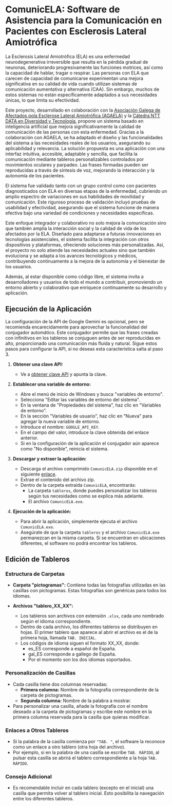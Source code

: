 # ComunicELA: Software de Asistencia para la Comunicación en Pacientes con Esclerosis Lateral Amiotrófica

La Esclerosis Lateral Amiotrófica (ELA) es una enfermedad neurodegenerativa irreversible que resulta en la pérdida gradual de neuronas, deteriorando progresivamente las funciones motrices, así como la capacidad de hablar, tragar o respirar. Las personas con ELA que carecen de capacidad de comunicarse experimentan una mejora significativa en su calidad de vida cuando utilizan sistemas de comunicación aumentativa y alternativa (CAA). Sin embargo, muchos de estos sistemas no están específicamente adaptados a sus necesidades únicas, lo que limita su efectividad.

Este proyecto, desarrollado en colaboración con la [Asociación Galega de Afectados pola Esclerose Lateral Amiotrófica (AGAELA)](agaela.es) y la [Cátedra NTT DATA en Diversidad y Tecnología](https://www.fundacion.udc.es/catedra-nttdata/), propone un sistema basado en inteligencia artificial que mejora significativamente la calidad de comunicación de las personas con esta enfermedad. Gracias a la colaboración con AGAELA, se ha adaptado el diseño y las funcionalidades del sistema a las necesidades reales de los usuarios, asegurando su aplicabilidad y relevancia. La solución propuesta es una aplicación con una interfaz intuitiva, accesible, adaptable y sencilla, que facilita la comunicación mediante tableros personalizables controlados por movimientos oculares y parpadeo. Las frases formadas pueden ser reproducidas a través de síntesis de voz, mejorando la interacción y la autonomía de los pacientes.

El sistema fue validado tanto con un grupo control como con pacientes diagnosticados con ELA en diversas etapas de la enfermedad, cubriendo un amplio espectro de variaciones en sus habilidades de movilidad y comunicación. Este riguroso proceso de validación incluyó pruebas de usabilidad y efectividad, asegurando que el sistema funcione de manera efectiva bajo una variedad de condiciones y necesidades específicas.

Este enfoque integrador y colaborativo no solo mejora la comunicación sino que también amplía la interacción social y la calidad de vida de los afectados por la ELA. Diseñado para adaptarse a futuras innovaciones en tecnologías asistenciales, el sistema facilita la integración con otros dispositivos y plataformas, ofreciendo soluciones más personalizadas. Así, el proyecto no solo atiende las necesidades actuales sino que también evoluciona y se adapta a los avances tecnológicos y médicos, contribuyendo continuamente a la mejora de la autonomía y el bienestar de los usuarios. 

Además, al estar disponible como código libre, el sistema invita a desarrolladores y usuarios de todo el mundo a contribuir, promoviendo un entorno abierto y colaborativo que enriquece continuamente su desarrollo y aplicación.


## Ejecución de la Aplicación

La configuración de la API de Google Gemini es opcional, pero se recomienda encarecidamente para aprovechar la funcionalidad del conjugador automático. Este conjugador permite que las frases creadas con infinitivos en los tableros se conjuguen antes de ser reproducidas en alto, proporcionado una comunicación más fluida y natural. Sigue estos pasos para configurar la API, si no deseas esta característica salta al paso 3.

1. **Obtener una clave API:**
    - Ve a [obtener clave API](https://aistudio.google.com/app/apikey) y apunta la clave.

2. **Establecer una variable de entorno:**
    - Abre el menú de inicio de Windows y busca "variables de entorno".
    - Selecciona "Editar las variables de entorno del sistema".
    - En la ventana de "Propiedades del sistema", haz clic en "Variables de entorno".
    - En la sección "Variables de usuario", haz clic en "Nueva" para agregar la nueva variable de entorno.
    - Introduce el nombre: `GOOGLE_API_KEY`.
    - En el campo del valor, introduce la clave obtenida del enlace anterior.
    - Si en la configuración de la aplicación el conjugador aún aparece como "No disponible", reinicia el sistema.

3. **Descargar y extraer la aplicación:**
    - Descarga el archivo comprimido `ComunicELA.zip` disponible en el siguiente [enlace](https://drive.google.com/file/d/1ly-fBQTh3I30p7BFrTMlSRBhE76WCO7A/view?usp=sharing).
    - Extrae el contenido del archivo zip.
    - Dentro de la carpeta extraída `ComunicELA`, encontrarás:
        - La carpeta `tableros`, donde puedes personalizar los tableros según tus necesidades como se explica más adelante.
        - El archivo `ComunicELA.exe`.

4. **Ejecución de la aplicación:**
    - Para abrir la aplicación, simplemente ejecuta el archivo `ComunicELA.exe`.
    - Asegúrate de que la carpeta `tableros` y el archivo `ComunicELA.exe` permanezcan en la misma carpeta. Si se encuentran en ubicaciones diferentes, el software no podrá encontrar los tableros.





## Edición de Tableros
### Estructura de Carpetas
- **Carpeta "pictogramas":** Contiene todas las fotografías utilizadas en las casillas con pictogramas. Estas fotografías son genéricas para todos los idiomas.

- **Archivos "tablero_XX_XX":**
    - Los tableros son archivos con extensión `.xlsx`, cada uno nombrado según el idioma correspondiente.
    - Dentro de cada archivo, los diferentes tableros se distribuyen en hojas. El primer tablero que aparece al abrir el archivo es el de la primera hoja, llamada `TAB. INICIAL`.
    - Los códigos de idioma siguen el formato XX_XX, donde:
        - es_ES corresponde a español de España.
        - gal_ES corresponde a gallego de España.
        - Por el momento son los dos idiomas soportados.
### Personalización de Casillas
- Cada casilla tiene dos columnas reservadas:
    - **Primera columna:** Nombre de la fotografía correspondiente de la carpeta de pictogramas.
    - **Segunda columna:** Nombre de la palabra a mostrar.
- Para personalizar una casilla, añade la fotografía con el nombre deseado a la carpeta de pictogramas y escribe este nombre en la primera columna reservada para la casilla que quieras modificar.

### Enlaces a Otros Tableros
- Si la palabra de la casilla comienza por `"TAB. "`, el software la reconoce como un enlace a otro tablero (otra hoja del archivo).
- Por ejemplo, si en la palabra de una casilla se escribe `TAB. RÁPIDO`, al pulsar esta casilla se abrirá el tablero correspondiente a la hoja `TAB. RÁPIDO`.

### Consejo Adicional
- Es recomendable incluir en cada tablero (excepto en el inicial) una casilla que permita volver al tablero inicial. Esto posibilita la navegación entre los diferentes tableros.

